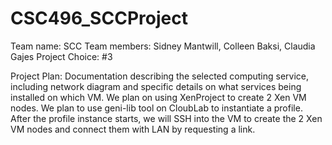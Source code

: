 # CSC496_SCCProject
Team name: SCC Team members: Sidney Mantwill, Colleen Baksi, Claudia Gajes Project Choice: #3

Project Plan: Documentation describing the selected computing service, including network diagram and specific details on what services being installed on which VM. We plan on using XenProject to create 2 Xen VM nodes. We plan to use geni-lib tool on CloubLab to instantiate a profile. After the profile instance starts, we will SSH into the VM to create the 2 Xen VM nodes and connect them with LAN by requesting a link.

